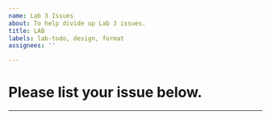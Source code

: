 ```yaml
---
name: Lab 3 Issues
about: To help divide up Lab 3 issues.
title: LAB
labels: lab-todo, design, format
assignees: ''

---
```


# Please list your issue below.
------------------------------

